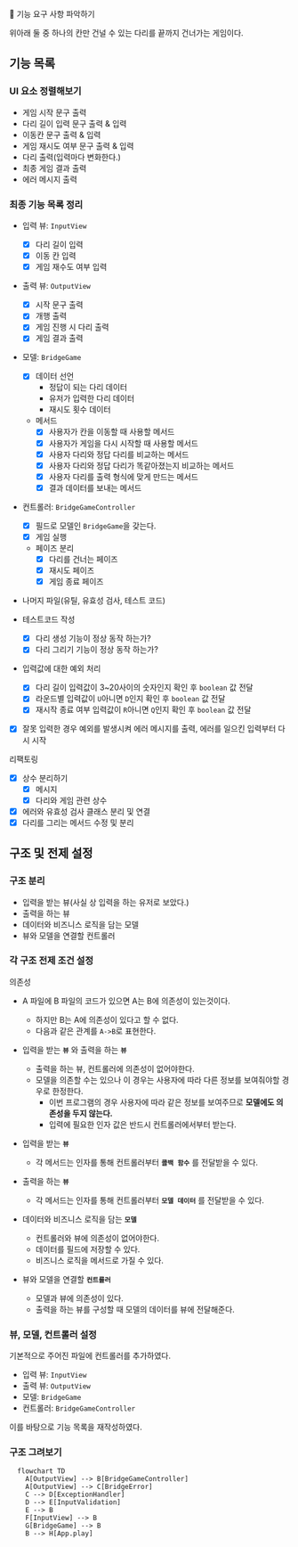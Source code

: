 🚀 기능 요구 사항 파악하기

위아래 둘 중 하나의 칸만 건널 수 있는 다리를 끝까지 건너가는 게임이다.

## 기능 목록

### UI 요소 정렬해보기

- 게임 시작 문구 출력
- 다리 길이 입력 문구 출력 & 입력
- 이동칸 문구 출력 & 입력
- 게임 재시도 여부 문구 출력 & 입력
- 다리 출력(입력마다 변화한다.)
- 최종 게임 결과 출력
- 에러 메시지 출력

### 최종 기능 목록 정리

- 입력 뷰: `InputView`
  - [x] 다리 길이 입력
  - [x] 이동 칸 입력
  - [x] 게임 재수도 여부 입력
- 출력 뷰: `OutputView`
  - [x] 시작 문구 출력
  - [x] 개행 출력
  - [x] 게임 진행 시 다리 출력
  - [x] 게임 결과 출력
- 모델: `BridgeGame`
  - [x] 데이터 선언
    - 정답이 되는 다리 데이터
    - 유저가 입력한 다리 데이터
    - 재시도 횟수 데이터
  - 메서드
    - [x] 사용자가 칸을 이동할 때 사용할 메서드
    - [x] 사용자가 게임을 다시 시작할 때 사용할 메서드
    - [x] 사용자 다리와 정답 다리를 비교하는 메서드
    - [x] 사용자 다리와 정답 다리가 똑같아졌는지 비교하는 메서드
    - [x] 사용자 다리를 출력 형식에 맞게 만드는 메서드
    - [x] 결과 데이터를 보내는 메서드
- 컨트롤러: `BridgeGameController`

  - [x] 필드로 모델인 `BridgeGame`을 갖는다.
  - [x] 게임 실행
  - 페이즈 분리
    - [x] 다리를 건너는 페이즈
    - [x] 재시도 페이즈
    - [x] 게임 종료 페이즈

- 나머지 파일(유틸, 유효성 검사, 테스트 코드)
- 테스트코드 작성
  - [x] 다리 생성 기능이 정상 동작 하는가?
  - [x] 다리 그리기 기능이 정상 동작 하는가?
- 입력값에 대한 예외 처리
  - [x] 다리 길이 입력값이 3~20사이의 숫자인지 확인 후 `boolean` 값 전달
  - [x] 라운드별 입력값이 `U`아니면 `D`인지 확인 후 `boolean` 값 전달
  - [x] 재시작 종료 여부 입력값이 `R`아니면 `Q`인지 확인 후 `boolean` 값 전달
- [x] 잘못 입력한 경우 예외를 발생시켜 에러 메시지를 출력, 에러를 일으킨 입력부터 다시 시작

리팩토링

- [x] 상수 분리하기
  - [x] 메시지
  - [x] 다리와 게임 관련 상수
- [x] 에러와 유효성 검사 클래스 분리 및 연결
- [x] 다리를 그리는 메서드 수정 및 분리

## 구조 및 전제 설정

### 구조 분리

- 입력을 받는 뷰(사실 상 입력을 하는 유저로 보았다.)
- 출력을 하는 뷰
- 데이터와 비즈니스 로직을 담는 모델
- 뷰와 모델을 연결할 컨트롤러

### 각 구조 전제 조건 설정

의존성

- A 파일에 B 파일의 코드가 있으면 A는 B에 의존성이 있는것이다.

  - 하지만 B는 A에 의존성이 있다고 할 수 없다.
  - 다음과 같은 관계를 `A->B`로 표현한다.

- 입력을 받는 **`뷰`** 와 출력을 하는 **`뷰`**
  - 출력을 하는 뷰, 컨트롤러에 의존성이 없어야한다.
  - 모델을 의존할 수는 있으나 이 경우는 사용자에 따라 다른 정보를 보여줘야할 경우로 한정한다.
    - 이번 프로그램의 경우 사용자에 따라 같은 정보를 보여주므로 **모델에도 의존성을 두지 않는다.**
    - 입력에 필요한 인자 값은 반드시 컨트롤러에서부터 받는다.
- 입력을 받는 **`뷰`**
  - 각 메서드는 인자를 통해 컨트롤러부터 **`콜백 함수`** 를 전달받을 수 있다.
- 출력을 하는 **`뷰`**
  - 각 메서드는 인자를 통해 컨트롤러부터 **`모델 데이터`** 를 전달받을 수 있다.
- 데이터와 비즈니스 로직을 담는 **`모델`**
  - 컨트롤러와 뷰에 의존성이 없어야한다.
  - 데이터를 필드에 저장할 수 있다.
  - 비즈니스 로직을 메서드로 가질 수 있다.
- 뷰와 모델을 연결할 **`컨트롤러`**
  - 모델과 뷰에 의존성이 있다.
  - 출력을 하는 뷰를 구성할 때 모델의 데이터를 뷰에 전달해준다.

### 뷰, 모델, 컨트롤러 설정

기본적으로 주어진 파일에 컨트롤러를 추가하였다.

- 입력 뷰: `InputView`
- 출력 뷰: `OutputView`
- 모델: `BridgeGame`
- 컨트롤러: `BridgeGameController`

이를 바탕으로 기능 목록을 재작성하였다.

### 구조 그려보기

```mermaid
  flowchart TD
    A[OutputView] --> B[BridgeGameController]
    A[OutputView] --> C[BridgeError]
    C --> D[ExceptionHandler]
    D --> E[InputValidation]
    E --> B
    F[InputView] --> B
    G[BridgeGame] --> B
    B --> H[App.play]
```
